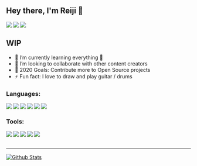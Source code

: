 ## Hey there, I'm Reiji 👋

<a href="https://matsurinoyama.com"><img align="left" src="https://img.shields.io/website?label=matsurinoyama.com&style=for-the-badge&url=https%3A%2F%2Fmatsurinoyama.com" /></a>
<a href="https://twitter.com/matsurinoyama"><img align="left" src="https://img.shields.io/website?color=1DA1F2&label=Twitter&logo=Twitter&logoColor=FFFFFF&style=for-the-badge&up_message=%40matsurinoyama&url=https%3A%2F%2Ftwitter.com%2Fmatsurinoyama" /></a>
<a href="hhttps://www.instagram.com/matsurinoyama"><img align="left" src="https://img.shields.io/website?color=E1306C&label=Instagram&logo=Instagram&logoColor=FFFFFF&style=for-the-badge&up_message=%40matsurinoyama&url=https%3A%2F%2Fwww.instagram.com%2Fmatsurinoyama" /></a>

<br />

## WIP

- 🌱 I’m currently learning everything 🤣
- 👯 I’m looking to collaborate with other content creators
- 🥅 2020 Goals: Contribute more to Open Source projects
- ⚡ Fun fact: I love to draw and play guitar / drums

### Languages:

<a href="https://en.wikipedia.org/wiki/HTML"><img align="left" src="https://img.shields.io/website?down_color=lightgrey&down_message=%3E&label=HTML&logo=HTML5&logoColor=FFFFFF&style=for-the-badge&up_color=lightgrey&up_message=%3E&url=https%3A%2F%2Fwww.google.com" /></a>

<a href="https://en.wikipedia.org/wiki/CSS"><img align="left" src="https://img.shields.io/website?down_color=lightgrey&down_message=%3E&label=CSS&logo=CSS3&logoColor=FFFFFF&style=for-the-badge&up_color=lightgrey&up_message=%3E&url=https%3A%2F%2Fwww.google.com" /></a>

<a href="https://en.wikipedia.org/wiki/JavaScript"><img align="left" src="https://img.shields.io/website?down_color=lightgrey&down_message=%3E&label=JavaScript&logo=JavaScript&logoColor=FFFFFF&style=for-the-badge&up_color=lightgrey&up_message=%3E&url=https%3A%2F%2Fwww.google.com" /></a>

<a href="https://sass-lang.com"><img align="left" src="https://img.shields.io/website?down_color=lightgrey&down_message=%3E&label=SASS&logo=Sass&logoColor=FFFFFF&style=for-the-badge&up_color=lightgrey&up_message=%3E&url=https%3A%2F%2Fwww.google.com" /></a>

<a href="https://reactjs.org"><img align="left" src="https://img.shields.io/website?down_color=lightgrey&down_message=%3E&label=React&logo=React&logoColor=FFFFFF&style=for-the-badge&up_color=lightgrey&up_message=%3E&url=https%3A%2F%2Fwww.google.com" /></a>

<a href="https://www.gatsbyjs.com"><img align="left" src="https://img.shields.io/website?down_color=lightgrey&down_message=%3E&label=Gatsby&logo=Gatsby&logoColor=FFFFFF&style=for-the-badge&up_color=lightgrey&up_message=%3E&url=https%3A%2F%2Fwww.google.com" /></a>

<br />

### Tools:

<a href="https://affinity.serif.com"><img align="left" src="https://img.shields.io/website?down_color=lightgrey&down_message=%3E&label=Affinity%20Suite&logo=Affinity&logoColor=FFFFFF&style=for-the-badge&up_color=lightgrey&up_message=%3E&url=https%3A%2F%2Fwww.google.com" /></a>

<a href="https://www.blender.org"><img align="left" src="https://img.shields.io/website?down_color=lightgrey&down_message=%3E&label=Blender&logo=Blender&logoColor=FFFFFF&style=for-the-badge&up_color=lightgrey&up_message=%3E&url=https%3A%2F%2Fwww.google.com" /></a>

<a href="https://git-scm.com"><img align="left" src="https://img.shields.io/website?down_color=lightgrey&down_message=%3E&label=Git&logo=Git&logoColor=FFFFFF&style=for-the-badge&up_color=lightgrey&up_message=%3E&url=https%3A%2F%2Fwww.google.com" /></a>

<a href="https://nodejs.org"><img align="left" src="https://img.shields.io/website?down_color=lightgrey&down_message=%3E&label=Node.js&logo=Node.js&logoColor=FFFFFF&style=for-the-badge&up_color=lightgrey&up_message=%3E&url=https%3A%2F%2Fwww.google.com" /></a>

<a href="https://code.visualstudio.com"><img align="left" src="https://img.shields.io/website?down_color=lightgrey&down_message=%3E&label=Visual%20Studio%20Code&logo=Visual%20Studio%20Code&logoColor=FFFFFF&style=for-the-badge&up_color=lightgrey&up_message=%3E&url=https%3A%2F%2Fwww.google.com" /></a>

<br />
<br />

---

[![Github Stats](https://github-readme-stats.vercel.app/api?username=matsurinoyama&show_icons=true&theme=dark)](https://github.com/anuraghazra/github-readme-stats)
